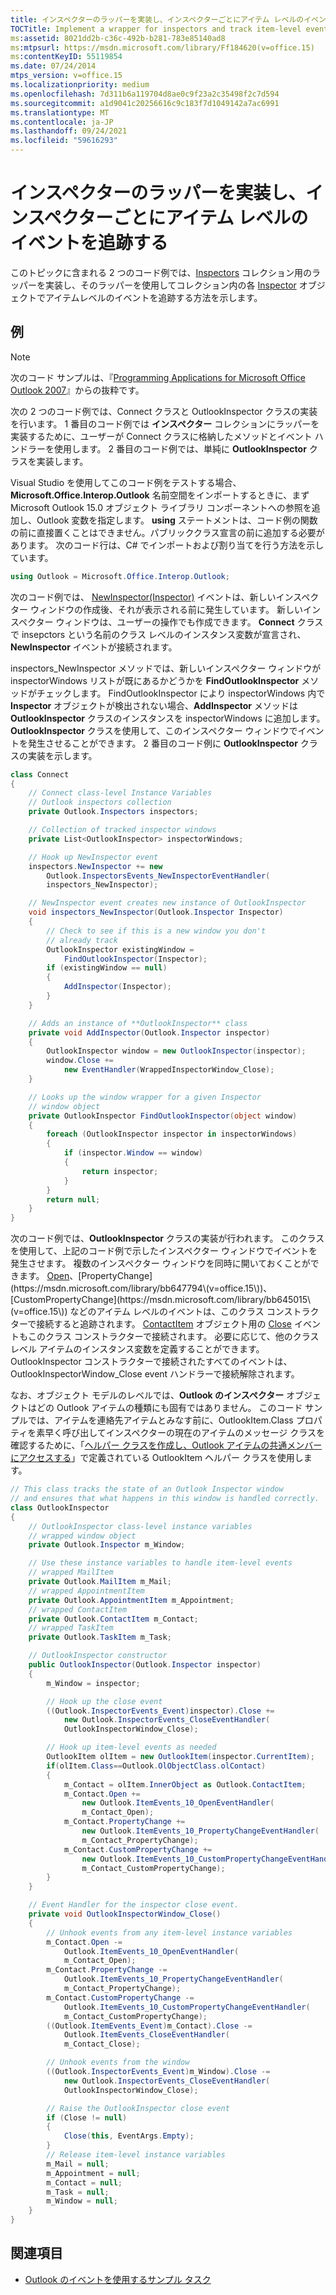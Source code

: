 ```yaml
---
title: インスペクターのラッパーを実装し、インスペクターごとにアイテム レベルのイベントを追跡する
TOCTitle: Implement a wrapper for inspectors and track item-level events in each inspector
ms:assetid: 8021dd2b-c36c-492b-b281-783e85140ad8
ms:mtpsurl: https://msdn.microsoft.com/library/Ff184620(v=office.15)
ms:contentKeyID: 55119854
ms.date: 07/24/2014
mtps_version: v=office.15
ms.localizationpriority: medium
ms.openlocfilehash: 7d311b6a119704d8ae0c9f23a2c35498f2c7d594
ms.sourcegitcommit: a1d9041c20256616c9c183f7d1049142a7ac6991
ms.translationtype: MT
ms.contentlocale: ja-JP
ms.lasthandoff: 09/24/2021
ms.locfileid: "59616293"
---
```

# <a name="implement-a-wrapper-for-inspectors-and-track-item-level-events-in-each-inspector"></a>インスペクターのラッパーを実装し、インスペクターごとにアイテム レベルのイベントを追跡する

このトピックに含まれる 2 つのコード例では、[Inspectors](https://msdn.microsoft.com/library/bb623458\(v=office.15\)) コレクション用のラッパーを実装し、そのラッパーを使用してコレクション内の各 [Inspector](https://msdn.microsoft.com/library/bb647744\(v=office.15\)) オブジェクトでアイテムレベルのイベントを追跡する方法を示します。

## <a name="example"></a>例

> [!NOTE] 
> 次のコード サンプルは、『[Programming Applications for Microsoft Office Outlook 2007](https://www.amazon.com/gp/product/0735622493?ie=UTF8&tag=msmsdn-20&linkCode=as2&camp=1789&creative=9325&creativeASIN=0735622493)』からの抜粋です。

次の 2 つのコード例では、Connect クラスと OutlookInspector クラスの実装を行います。 1 番目のコード例では **インスペクター** コレクションにラッパーを実装するために、ユーザーが Connect クラスに格納したメソッドとイベント ハンドラーを使用します。 2 番目のコード例では、単純に **OutlookInspector** クラスを実装します。

Visual Studio を使用してこのコード例をテストする場合、**Microsoft.Office.Interop.Outlook** 名前空間をインポートするときに、まず Microsoft Outlook 15.0 オブジェクト ライブラリ コンポーネントへの参照を追加し、Outlook 変数を指定します。 **using** ステートメントは、コード例の関数の前に直接置くことはできません。パブリッククラス宣言の前に追加する必要があります。 次のコード行は、C\# でインポートおよび割り当てを行う方法を示しています。

```csharp
using Outlook = Microsoft.Office.Interop.Outlook;
```

次のコード例では、 [NewInspector(Inspector)](https://msdn.microsoft.com/library/bb610594\(v=office.15\)) イベントは、新しいインスペクター ウィンドウの作成後、それが表示される前に発生しています。 新しいインスペクター ウィンドウは、ユーザーの操作でも作成できます。 **Connect** クラスで insepctors という名前のクラス レベルのインスタンス変数が宣言され、**NewInspector** イベントが接続されます。 

inspectors\_NewInspector メソッドでは、新しいインスペクター ウィンドウが inspectorWindows リストが既にあるかどうかを **FindOutlookInspector** メソッドがチェックします。 FindOutlookInspector により inspectorWindows 内で **Inspector** オブジェクトが検出されない場合、**AddInspector** メソッドは **OutlookInspector** クラスのインスタンスを inspectorWindows に追加します。 **OutlookInspector** クラスを使用して、このインスペクター ウィンドウでイベントを発生させることができます。 2 番目のコード例に **OutlookInspector** クラスの実装を示します。

```csharp
class Connect
{
    // Connect class-level Instance Variables
    // Outlook inspectors collection
    private Outlook.Inspectors inspectors;

    // Collection of tracked inspector windows              
    private List<OutlookInspector> inspectorWindows;    

    // Hook up NewInspector event
    inspectors.NewInspector += new 
        Outlook.InspectorsEvents_NewInspectorEventHandler(
        inspectors_NewInspector);

    // NewInspector event creates new instance of OutlookInspector
    void inspectors_NewInspector(Outlook.Inspector Inspector)
    {
        // Check to see if this is a new window you don't
        // already track
        OutlookInspector existingWindow = 
            FindOutlookInspector(Inspector);
        if (existingWindow == null)
        {
            AddInspector(Inspector);
        }
    }

    // Adds an instance of **OutlookInspector** class
    private void AddInspector(Outlook.Inspector inspector)
    {
        OutlookInspector window = new OutlookInspector(inspector);
        window.Close +=
            new EventHandler(WrappedInspectorWindow_Close);
    }

    // Looks up the window wrapper for a given Inspector 
    // window object
    private OutlookInspector FindOutlookInspector(object window)
    {
        foreach (OutlookInspector inspector in inspectorWindows)
        {
            if (inspector.Window == window)
            {
                return inspector;
            }
        }
        return null;
    }
}
```

次のコード例では、**OutlookInspector** クラスの実装が行われます。 このクラスを使用して、上記のコード例で示したインスペクター ウィンドウでイベントを発生させます。 複数のインスペクター ウィンドウを同時に開いておくことができます。 [Open](https://msdn.microsoft.com/library/bb644296\(v=office.15\))、[PropertyChange](https://msdn.microsoft.com/library/bb647794\(v=office.15\))、[CustomPropertyChange](https://msdn.microsoft.com/library/bb645015\(v=office.15\)) などのアイテム レベルのイベントは、このクラス コンストラクターで接続すると追跡されます。 [ContactItem](https://msdn.microsoft.com/library/bb644956\(v=office.15\)) オブジェクト用の [Close](https://msdn.microsoft.com/library/bb645009\(v=office.15\)) イベントもこのクラス コンストラクターで接続されます。 必要に応じて、他のクラス レベル アイテムのインスタンス変数を定義することができます。 OutlookInspector コンストラクターで接続されたすべてのイベントは、OutlookInspectorWindow\_Close event ハンドラーで接続解除されます。

なお、オブジェクト モデルのレベルでは、**Outlook のインスペクター** オブジェクトはどの Outlook アイテムの種類にも固有ではありません。 このコード サンプルでは、アイテムを連絡先アイテムとみなす前に、OutlookItem.Class プロパティを素早く呼び出してインスペクターの現在のアイテムのメッセージ クラスを確認するために、「[ヘルパー クラスを作成し、Outlook アイテムの共通メンバーにアクセスする](how-to-create-a-helper-class-to-access-common-outlook-item-members.md)」で定義されている OutlookItem ヘルパー クラスを使用します。

```csharp
// This class tracks the state of an Outlook Inspector window 
// and ensures that what happens in this window is handled correctly.
class OutlookInspector
{
    // OutlookInspector class-level instance variables 
    // wrapped window object
    private Outlook.Inspector m_Window;             

    // Use these instance variables to handle item-level events
    // wrapped MailItem
    private Outlook.MailItem m_Mail;    
    // wrapped AppointmentItem        
    private Outlook.AppointmentItem m_Appointment;  
    // wrapped ContactItem
    private Outlook.ContactItem m_Contact;
    // wrapped TaskItem      
    private Outlook.TaskItem m_Task;             

    // OutlookInspector constructor
    public OutlookInspector(Outlook.Inspector inspector)
    {
        m_Window = inspector;

        // Hook up the close event
        ((Outlook.InspectorEvents_Event)inspector).Close +=
            new Outlook.InspectorEvents_CloseEventHandler(
            OutlookInspectorWindow_Close);

        // Hook up item-level events as needed
        OutlookItem olItem = new OutlookItem(inspector.CurrentItem);
        if(olItem.Class==Outlook.OlObjectClass.olContact)
        {
            m_Contact = olItem.InnerObject as Outlook.ContactItem;
            m_Contact.Open +=
                new Outlook.ItemEvents_10_OpenEventHandler(
                m_Contact_Open);
            m_Contact.PropertyChange +=
                new Outlook.ItemEvents_10_PropertyChangeEventHandler(
                m_Contact_PropertyChange);
            m_Contact.CustomPropertyChange +=
                new Outlook.ItemEvents_10_CustomPropertyChangeEventHandler(
                m_Contact_CustomPropertyChange);
        }
    }

    // Event Handler for the inspector close event.
    private void OutlookInspectorWindow_Close()
    {
        // Unhook events from any item-level instance variables
        m_Contact.Open -= 
            Outlook.ItemEvents_10_OpenEventHandler(
            m_Contact_Open);
        m_Contact.PropertyChange -= 
            Outlook.ItemEvents_10_PropertyChangeEventHandler(
            m_Contact_PropertyChange);
        m_Contact.CustomPropertyChange -= 
            Outlook.ItemEvents_10_CustomPropertyChangeEventHandler(
            m_Contact_CustomPropertyChange);
        ((Outlook.ItemEvents_Event)m_Contact).Close -= 
            Outlook.ItemEvents_CloseEventHandler(
            m_Contact_Close);

        // Unhook events from the window
        ((Outlook.InspectorEvents_Event)m_Window).Close -=
            new Outlook.InspectorEvents_CloseEventHandler(
            OutlookInspectorWindow_Close);

        // Raise the OutlookInspector close event
        if (Close != null)
        {
            Close(this, EventArgs.Empty);
        }
        // Release item-level instance variables
        m_Mail = null;
        m_Appointment = null;
        m_Contact = null;
        m_Task = null;
        m_Window = null;
    }
}
```

## <a name="see-also"></a>関連項目

- [Outlook のイベントを使用するサンプル タスク](sample-tasks-using-outlook-events.md)

